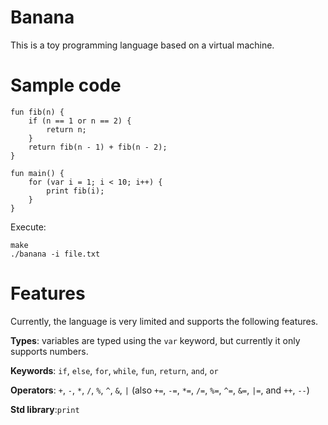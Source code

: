 # Banana

This is a toy programming language based on a virtual machine.

# Sample code

```
fun fib(n) {
    if (n == 1 or n == 2) {
        return n;
    }
    return fib(n - 1) + fib(n - 2);
}

fun main() {
    for (var i = 1; i < 10; i++) {
        print fib(i);
    }
}
```

Execute:

```
make
./banana -i file.txt
```

# Features

Currently, the language is very limited and supports the following features.

**Types**: variables are typed using the `var` keyword, but currently it only supports numbers.

**Keywords**: `if`, `else`, `for`, `while`, `fun`, `return`, `and`, `or` 

**Operators**: `+`, `-`, `*`, `/`, `%`, `^`, `&`, `|` (also `+=`, `-=`, `*=`, `/=`, `%=`, `^=`, `&=`, `|=`, and `++`, `--`)

**Std library**:`print`

